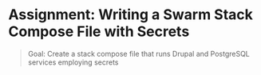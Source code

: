 # Assignment: Writing a Swarm Stack Compose File with Secrets

> Goal: Create a stack compose file that runs Drupal and PostgreSQL services employing secrets